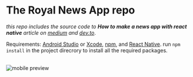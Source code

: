 # The Royal News App repo

*this repo includes the source code to **How to make a news app with react native** article on [medium](https://medium.com/@msal/create-a-news-app-using-react-native-ced249263627) and [dev.to](https://dev.to/msal4/how-to-build-a-news-app-with-react-native-4ifd)*.

Requirements: [Android Studio](https://developer.android.com/studio/) or [Xcode](https://developer.apple.com/xcode/), [npm](https://Nodejs.org), and [React Native](https://facebook.github.io/react-native/).
run ```npm install``` in the project direcrory
to install all the required packages.<br /><br />

![mobile preview](https://cdn-images-1.medium.com/max/800/1*8ONZhhGqrQ6OCagY6ZHjbQ.jpeg)
